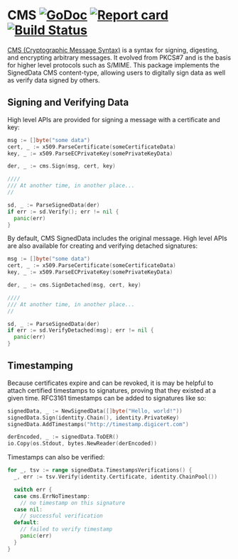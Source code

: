 # CMS [![GoDoc](https://godoc.org/github.com/mastahyeti/cms?status.svg)](http://godoc.org/github.com/mastahyeti/cms) [![Report card](https://goreportcard.com/badge/github.com/mastahyeti/cms)](https://goreportcard.com/report/github.com/mastahyeti/cms) [![Build Status](https://travis-ci.org/mastahyeti/cms.svg?branch=master)](https://travis-ci.org/mastahyeti/cms)

[CMS (Cryptographic Message Syntax)](https://tools.ietf.org/html/rfc5652) is a syntax for signing, digesting, and encrypting arbitrary messages. It evolved from PKCS#7 and is the basis for higher level protocols such as S/MIME. This package implements the SignedData CMS content-type, allowing users to digitally sign data as well as verify data signed by others.

## Signing and Verifying Data

High level APIs are provided for signing a message with a certificate and key:

```go
msg := []byte("some data")
cert, _ := x509.ParseCertificate(someCertificateData)
key, _ := x509.ParseECPrivateKey(somePrivateKeyData)

der, _ := cms.Sign(msg, cert, key)

////
/// At another time, in another place...
//

sd, _ := ParseSignedData(der)
if err := sd.Verify(); err != nil {
  panic(err)
}
```

By default, CMS SignedData includes the original message. High level APIs are also available for creating and verifying detached signatures:

```go
msg := []byte("some data")
cert, _ := x509.ParseCertificate(someCertificateData)
key, _ := x509.ParseECPrivateKey(somePrivateKeyData)

der, _ := cms.SignDetached(msg, cert, key)

////
/// At another time, in another place...
//

sd, _ := ParseSignedData(der)
if err := sd.VerifyDetached(msg); err != nil {
  panic(err)
}
```

## Timestamping

Because certificates expire and can be revoked, it is may be helpful to attach certified timestamps to signatures, proving that they existed at a given time. RFC3161 timestamps can be added to signatures like so:

```go
signedData, _ := NewSignedData([]byte("Hello, world!"))
signedData.Sign(identity.Chain(), identity.PrivateKey)
signedData.AddTimestamps("http://timestamp.digicert.com")

derEncoded, _ := signedData.ToDER()
io.Copy(os.Stdout, bytes.NewReader(derEncoded))
```

Timestamps can also be verified:

```go
for _, tsv := range signedData.TimestampsVerifications() {
  _, err := tsv.Verify(identity.Certificate, identity.ChainPool())

  switch err {
  case cms.ErrNoTimestamp:
    // no timestamp on this signature
  case nil:
    // successful verification
  default:
    // failed to verify timestamp
    panic(err)
  }
}
```
